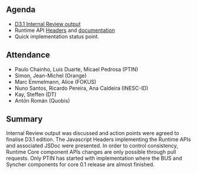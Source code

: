 ## Agenda

* [D3.1 Internal Review output](https://github.com/reTHINK-project/core-framework/labels/D3.1) 
* Runtime API [Headers](https://github.com/reTHINK-project/dev-runtime-core/tree/master/src) and [documentation](https://github.com/reTHINK-project/dev-runtime-core/tree/master/Docs)
* Quick implementation status point.


## Attendance

* Paulo Chainho, Luis Duarte, Micael Pedrosa (PTIN)
* Simon, Jean-Michel (Orange)
* Marc Emmelmann, Alice (FOKUS)
* Nuno Santos, Ricardo Pereira, Ana Caldeira (INESC-ID)
* Kay, Steffen (DT)
* Antón Román (Quobis)

## Summary

Internal Review output was discussed and action points were agreed to finalise D3.1 edition. The Javascript Headers implementing the Runtime APIs and associated JSDoc were presented. In order to control consistency, Runtime Core component APIs changes are only possible through pull requests. Only PTIN has started with implementation where the BUS and Syncher components for core 0.1 release are almost finished.

